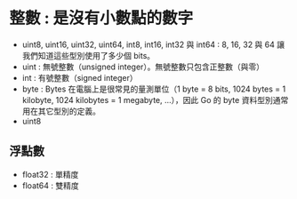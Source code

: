 # 整數 : 是沒有小數點的數字

- uint8, uint16, uint32, uint64, int8, int16, int32 與 int64 : 8, 16, 32 與 64 讓我們知道這些型別使用了多少個 bits。
- uint : 無號整數（unsigned integer）。無號整數只包含正整數（與零）
- int  : 有號整數（signed integer）
- byte : Bytes 在電腦上是很常見的量測單位（1 byte = 8 bits, 1024 bytes = 1 kilobyte, 1024 kilobytes = 1 megabyte, …），因此 Go 的 byte 資料型別通常用在其它型別的定義。
- uint8


## 浮點數

- float32 : 單精度
- float64 : 雙精度

